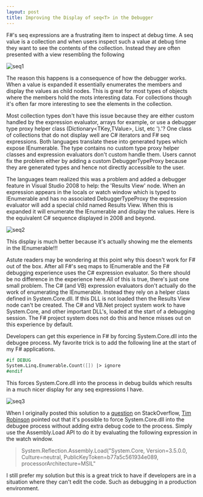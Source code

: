 ```yaml
---
layout: post
title: Improving the Display of seq<T> in the Debugger
---
```

F#'s seq<T> expressions are a frustrating item to inspect at debug time. A seq<T> value is a collection and when users inspect such a value at debug time they want to see the contents of the collection. Instead they are often presented with a view resembling the following

![seq1](http://blogs.msdn.com/cfs-file.ashx/__key/CommunityServer-Blogs-Components-WeblogFiles/00-00-00-39-97-metablogapi/5810.seq1_5F00_thumb_5F00_47D066E9.png) 

The reason this happens is a consequence of how the debugger works. When a value is expanded it essentially enumerates the members and display the values as child nodes. This is great for most types of objects where the members hold the mots interesting data. For collections though it's often far more interesting to see the elements in the collection.

Most collection types don't have this issue because they are either custom handled by the expression evaluator, arrays for example, or use a debugger type proxy helper class (Dictionary<TKey,TValue>, List<T>, etc ').'? One class of collections that do not display well are C# iterators and F# seq expressions. Both languages translate these into generated types which expose IEnumerable<T>. The type contains no custom type proxy helper classes and expression evaluators don't custom handle them. Users cannot fix the problem either by adding a custom DebuggerTypeProxy because they are generated types and hence not directly accessible to the user.

The languages team realized this was a problem and added a debugger feature in Visual Studio 2008 to help: the 'Results View' node. When an expression appears in the locals or watch window which is typed to IEnumerable<T> and has no associated DebuggerTypeProxy the expression evaluator will add a special child named Results View. When this is expanded it will enumerate the IEnumerable and display the values. Here is the equivalent C# sequence displayed in 2008 and beyond.

![seq2](http://blogs.msdn.com/cfs-file.ashx/__key/CommunityServer-Blogs-Components-WeblogFiles/00-00-00-39-97-metablogapi/0458.seq2_5F00_thumb_5F00_46F800FF.png) 

This display is much better because it's actually showing me the elements in the IEnumerable<T>!!!

Astute readers may be wondering at this point why this doesn't work for F# out of the box. After all F#'s seq<T> maps to IEnumerable<T> and the F# debugging experience uses the C# expression evaluator. So there should be no difference in the experience here.All of this is true, there's just one small problem.  The C# (and VB) expression evaluators don't actually do the work of enumerating the IEnumerable<T>. Instead they rely on a helper class defined in System.Core.dll. If this DLL is not loaded then the Results View node can't be created. The C# and VB.Net project system work to have System.Core, and other important DLL's, loaded at the start of a debugging session. The F# project system does not do this and hence misses out on this experience by default.

Developers can get this experience in F# by forcing System.Core.dll into the debugee process. My favorite trick is to add the following line at the start of my F# applications.

    
``` fsharp
#if DEBUG
System.Linq.Enumerable.Count([]) |> ignore
#endif
```

This forces System.Core.dll into the process in debug builds which results in a much nicer display for any seq<T> expressions I have.

![seq3](http://blogs.msdn.com/cfs-file.ashx/__key/CommunityServer-Blogs-Components-WeblogFiles/00-00-00-39-97-metablogapi/5226.seq3_5F00_thumb_5F00_05E9819B.png)

When I originally posted this solution to a [question](http://stackoverflow.com/q/3512266/23283) on StackOverflow, [Tim Robinson](http://stackoverflow.com/users/32133/tim-robinson) pointed out that it's possible to force System.Core.dll into the debugee process without adding extra debug code to the process. Simply use the Assembly.Load API to do it by evaluating the following expression in the watch window.

> System.Reflection.Assembly.Load("System.Core, Version=3.5.0.0, Culture=neutral, PublicKeyToken=b77a5c561934e089, processorArchitecture=MSIL"

I still prefer my solution but this is a great trick to have if developers are in a situation where they can't edit the code. Such as debugging in a production environment.  
